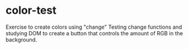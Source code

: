 # color-test
Exercise to create colors using "change"
Testing change functions and studying DOM to create a button that controls the amount of RGB in the background.


